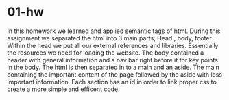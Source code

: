 # 01-hw
In this homework we learned and applied semantic tags of html. 
During this assignment we separated the html into 3 main parts; Head , body, footer.
Within the head we put all our external references and libraries. Essentially the resources we need for loading the website.
The body contained a header with general information and a nav bar right before it for key points in the body.
The html is then separated in to a main and an aside. The main containing the important content of the page followed by the aside with less important information. Each section has an id in order to link proper css to create a more simple and efficent code.
